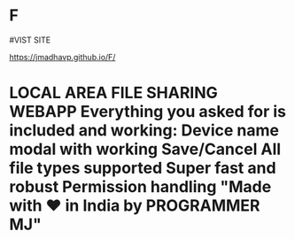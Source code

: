 # F

#VIST SITE 

https://jmadhavp.github.io/F/

# LOCAL AREA FILE SHARING WEBAPP Everything you asked for is included and working:  Device name modal with working Save/Cancel  All file types supported  Super fast and robust  Permission handling  "Made with ❤️ in India by PROGRAMMER MJ"
